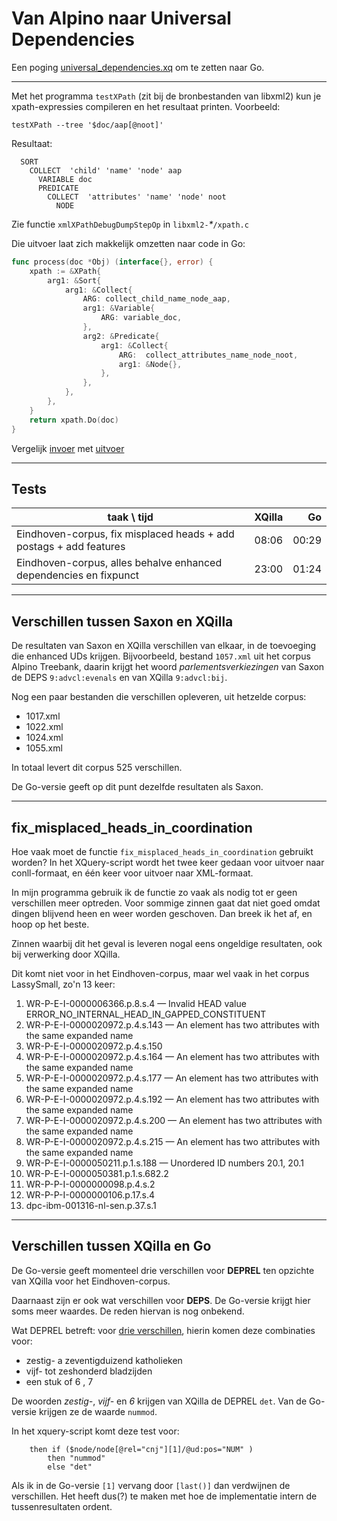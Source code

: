 # Van Alpino naar Universal Dependencies

Een poging
[universal_dependencies.xq](https://github.com/gossebouma/lassy2ud) om
te zetten naar Go.

----

Met het programma `testXPath` (zit bij de bronbestanden van libxml2) kun je xpath-expressies compileren en
het resultaat printen. Voorbeeld:

```
testXPath --tree '$doc/aap[@noot]'
```

Resultaat:

```
  SORT
    COLLECT  'child' 'name' 'node' aap
      VARIABLE doc
      PREDICATE
        COLLECT  'attributes' 'name' 'node' noot
          NODE
```

Zie functie `xmlXPathDebugDumpStepOp` in `libxml2-`_*_`/xpath.c`

Die uitvoer laat zich makkelijk omzetten naar code in Go:

```go
func process(doc *Obj) (interface{}, error) {
    xpath := &XPath{
        arg1: &Sort{
            arg1: &Collect{
                ARG: collect_child_name_node_aap,
                arg1: &Variable{
                    ARG: variable_doc,
                },
                arg2: &Predicate{
                    arg1: &Collect{
                        ARG:  collect_attributes_name_node_noot,
                        arg1: &Node{},
                    },
                },
            },
        },
    }
    return xpath.Do(doc)
}
```

Vergelijk
[invoer](https://github.com/pebbe/unidep/blob/master/auxiliary-in.go)
met
[uitvoer](https://github.com/pebbe/unidep/blob/master/auxiliary.go)



----

## Tests

taak \ tijd | XQilla | Go
------- | ------:| -----:
Eindhoven-corpus, fix misplaced heads + add postags + add features | 08:06 | 00:29
Eindhoven-corpus, alles behalve enhanced dependencies en fixpunct | 23:00 | 01:24

----

## Verschillen tussen Saxon en XQilla

De resultaten van Saxon en XQilla verschillen van elkaar, in de
toevoeging die enhanced UDs krijgen. Bijvoorbeeld, bestand
`1057.xml` uit het corpus Alpino Treebank, daarin krijgt het woord
*parlementsverkiezingen* van Saxon de DEPS `9:advcl:evenals` en van XQilla
`9:advcl:bij`. 

Nog een paar bestanden die verschillen opleveren, uit hetzelde corpus:

 * 1017.xml
 * 1022.xml
 * 1024.xml
 * 1055.xml

In totaal levert dit corpus 525 verschillen.

De Go-versie geeft op dit punt dezelfde resultaten als Saxon.

----

## fix\_misplaced\_heads\_in\_coordination

Hoe vaak moet de functie `fix_misplaced_heads_in_coordination`
gebruikt worden? In het XQuery-script wordt het twee keer gedaan voor
uitvoer naar conll-formaat, en één keer voor uitvoer naar XML-formaat.

In mijn programma gebruik ik de functie zo vaak als nodig tot er geen verschillen
meer optreden. Voor sommige zinnen gaat dat niet goed omdat dingen
blijvend heen en weer worden geschoven. Dan breek ik het af, en hoop
op het beste.

Zinnen waarbij dit het geval is leveren nogal eens ongeldige
resultaten, ook bij verwerking door XQilla.

Dit komt niet voor in het Eindhoven-corpus, maar wel vaak in het corpus
LassySmall, zo'n 13 keer:

 1. WR-P-E-I-0000006366.p.8.s.4 — Invalid HEAD value ERROR\_NO\_INTERNAL\_HEAD\_IN\_GAPPED\_CONSTITUENT
 1. WR-P-E-I-0000020972.p.4.s.143 — An element has two attributes with the same expanded name
 1. WR-P-E-I-0000020972.p.4.s.150
 1. WR-P-E-I-0000020972.p.4.s.164 — An element has two attributes with the same expanded name
 1. WR-P-E-I-0000020972.p.4.s.177 — An element has two attributes with the same expanded name
 1. WR-P-E-I-0000020972.p.4.s.192 — An element has two attributes with the same expanded name
 1. WR-P-E-I-0000020972.p.4.s.200 — An element has two attributes with the same expanded name
 1. WR-P-E-I-0000020972.p.4.s.215 — An element has two attributes with the same expanded name
 1. WR-P-E-I-0000050211.p.1.s.188 — Unordered ID numbers 20.1, 20.1
 1. WR-P-E-I-0000050381.p.1.s.682.2
 1. WR-P-P-I-0000000098.p.4.s.2
 1. WR-P-P-I-0000000106.p.17.s.4
 1. dpc-ibm-001316-nl-sen.p.37.s.1

----

## Verschillen tussen XQilla en Go

De Go-versie geeft momenteel drie verschillen voor **DEPREL** ten opzichte van XQilla
voor het Eindhoven-corpus.

Daarnaast zijn er ook wat verschillen voor **DEPS**. De Go-versie krijgt hier soms
meer waardes. De reden hiervan is nog onbekend.

Wat DEPREL betreft: voor
[drie verschillen](https://paqu.let.rug.nl:8068/xpath?db=eindhoven&xpath=%2F%2Fsentence%5B%40sentid%3D%28"cdb-6322"%2C"gbl-5437"%2C"obl-594"%29%5D),
hierin komen deze combinaties voor:

 * zestig- a zeventigduizend katholieken
 * vijf- tot zeshonderd bladzijden
 * een stuk of 6 , 7

De woorden *zestig-*, *vijf-* en *6* krijgen van XQilla de DEPREL
`det`. Van de Go-versie krijgen ze de waarde `nummod`.

In het xquery-script komt deze test voor:

```
    then if ($node/node[@rel="cnj"][1]/@ud:pos="NUM" )
        then "nummod"
        else "det"
```

Als ik in de Go-versie `[1]` vervang door `[last()]` dan verdwijnen de
verschillen. Het heeft dus(?) te maken met hoe de implementatie intern
de tussenresultaten ordent.
